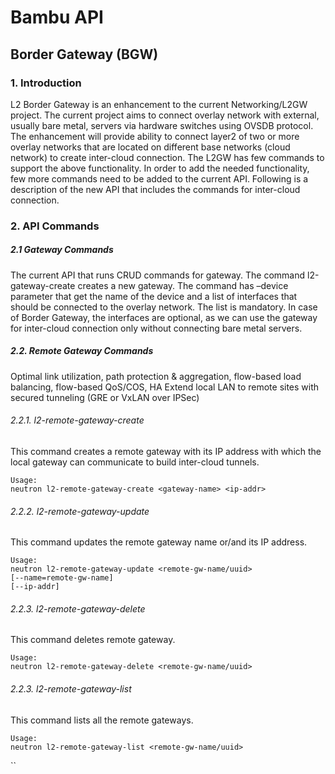 # Bambu API

## Border Gateway (BGW)
### 1. Introduction
L2 Border Gateway is an enhancement to the current Networking/L2GW project.
The current project aims to connect overlay network with external, usually bare metal, servers via hardware switches using OVSDB protocol. 
The enhancement will provide ability to connect layer2 of two or more overlay networks that are located on different base networks (cloud network) to create inter-cloud connection.
The L2GW has few commands to support the above functionality. In order to add the needed functionality, few more commands need to be added to the current API.
Following is a description of the new API that includes the commands for inter-cloud connection.

### 2. API Commands
##### 2.1 Gateway Commands
The current API that runs CRUD commands for gateway. The command l2-gateway-create creates a new gateway. The command has –device parameter that get the name of the device and a list of interfaces that should be connected to the overlay network. The list is mandatory. In case of Border Gateway, the interfaces are optional, as we can use the gateway for inter-cloud connection only without connecting bare metal servers.
##### 2.2. Remote Gateway Commands
Optimal link utilization, path protection & aggregation, flow-based load balancing, flow-based QoS/COS, HA
Extend local LAN to remote sites with secured tunneling (GRE or VxLAN over IPSec)
###### 2.2.1.	l2-remote-gateway-create
This command creates a remote gateway with its IP address with which the local gateway can communicate to build inter-cloud tunnels.
```
Usage:
neutron l2-remote-gateway-create <gateway-name> <ip-addr>
```
###### 2.2.2. l2-remote-gateway-update
This command updates the remote gateway name or/and its IP address.
```
Usage:
neutron l2-remote-gateway-update <remote-gw-name/uuid> 
[--name=remote-gw-name] 
[--ip-addr]
```
###### 2.2.3. l2-remote-gateway-delete
This command deletes remote gateway.
```
Usage:
neutron l2-remote-gateway-delete <remote-gw-name/uuid>
````
###### 2.2.3. l2-remote-gateway-list
This command lists all the remote gateways.
```
Usage:
neutron l2-remote-gateway-list <remote-gw-name/uuid>
```

``


